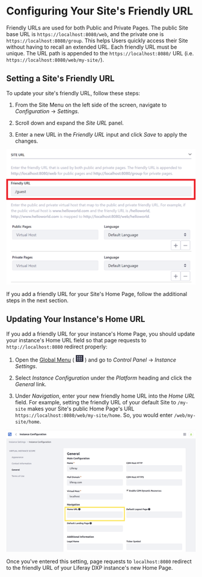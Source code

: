 # Configuring Your Site's Friendly URL

Friendly URLs are used for both Public and Private Pages. The public Site base URL is `https://localhost:8080/web`, and the private one is `https://localhost:8080/group`. This helps Users quickly access their Site without having to recall an extended URL. Each friendly URL must be unique. The URL path is appended to the `https://localhost:8080/` URL (i.e. `https://localhost:8080/web/my-site/`).

## Setting a Site's Friendly URL

To update your site's friendly URL, follow these steps:

1. From the Site Menu on the left side of the screen, navigate to *Configuration* &rarr; *Settings*.

1. Scroll down and expand the *Site URL* panel.

1. Enter a new URL in the *Friendly URL* input and click *Save* to apply the changes.

![You can configure a friendly URL for your Site.](./configuring-your-sites-friendly-url/images/01.png)

If you add a friendly URL for your Site's Home Page, follow the additional steps in the next section.

## Updating Your Instance's Home URL

If you add a friendly URL for your instance's Home Page, you should update your instance's Home URL field so that page requests to `http://localhost:8080` redirect properly: <!-- What is a Home URL? Do I HAVE to do this? What does it impact? -->

1. Open the [Global Menu](../../../getting-started/navigating-dxp.md) ( ![Global Menu icon](../../../images/icon-applications-menu.png) ) and go to *Control Panel* &rarr; *Instance Settings*.

1. Select *Instance Configuration* under the *Platform* heading and click the *General* link.

1. Under *Navigation*, enter your new friendly home URL into the *Home URL* field. For example, setting the friendly URL of your default Site to `/my-site` makes your Site's public Home Page's URL `https://localhost:8080/web/my-site/home`. So, you would enter `/web/my-site/home`.

![Enter the updated home URL to redirect to your new friendly URL.](./configuring-your-sites-friendly-url/images/02.png)

Once you've entered this setting, page requests to `localhost:8080` redirect to the friendly URL of your Liferay DXP instance's new Home Page.
